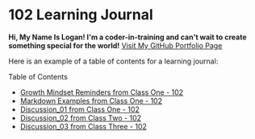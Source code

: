 # 102 Learning Journal

**Hi, My Name Is Logan! I'm a coder-in-training and can't wait to create something special for the world!**
[Visit My GitHub Portfolio Page](https://github.com/LSchultz15)

Here is an example of a table of contents for a learning journal:

Table of Contents

- [Growth Mindset Reminders from Class One - 102](/GrowthMindset.md)
- [Markdown Examples from Class One - 102](/MarkdownExamples.md)
- [Discussion_01 from Class One - 102](/Discussion_01.md)
- [Discussion_02 from Class Two - 102](/Discussion_02.md)
- [Discussion_03 from Class Three - 102](/Discussion_03.md)
  

